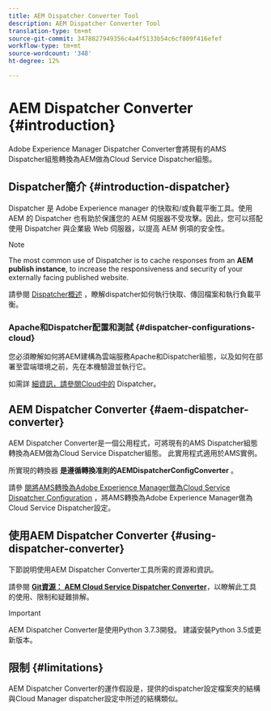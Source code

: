 ```yaml
---
title: AEM Dispatcher Converter Tool
description: AEM Dispatcher Converter Tool
translation-type: tm+mt
source-git-commit: 3478827949356c4a4f5133b54c6cf809f416efef
workflow-type: tm+mt
source-wordcount: '348'
ht-degree: 12%

---
```



# AEM Dispatcher Converter {#introduction}

Adobe Experience Manager Dispatcher Converter會將現有的AMS Dispatcher組態轉換為AEM做為Cloud Service Dispatcher組態。

## Dispatcher簡介 {#introduction-dispatcher}

Dispatcher 是 Adobe Experience manager 的快取和/或負載平衡工具。使用 AEM 的 Dispatcher 也有助於保護您的 AEM 伺服器不受攻擊。因此，您可以搭配使用 Dispatcher 與企業級 Web 伺服器，以提高 AEM 例項的安全性。

>[!NOTE]
>The most common use of Dispatcher is to cache responses from an **AEM publish instance**, to increase the responsiveness and security of your externally facing published website.

請參閱 [Dispatcher概述](https://docs.adobe.com/content/help/en/experience-manager-dispatcher/using/dispatcher.html) ，瞭解dispatcher如何執行快取、傳回檔案和執行負載平衡。

### Apache和Dispatcher配置和測試 {#dispatcher-configurations-cloud}

您必須瞭解如何將AEM建構為雲端服務Apache和Dispatcher組態，以及如何在部署至雲端環境之前，先在本機驗證並執行它。

如需詳 [細資訊，請參閱Cloud中的](https://docs.adobe.com/content/help/en/experience-manager-cloud-service/implementing/dispatcher/overview.html) Dispatcher。

## AEM Dispatcher Converter {#aem-dispatcher-converter}

AEM Dispatcher Converter是一個公用程式，可將現有的AMS Dispatcher組態轉換為AEM做為Cloud Service Dispatcher組態。 此實用程式適用於AMS實例。

所實現的轉換器 **是遵循轉換准則的AEMDispatcherConfigConverter** 。

請參 [閱將AMS轉換為Adobe Experience Manager做為Cloud Service Dispatcher Configuration](https://docs.adobe.com/content/help/en/experience-manager-cloud-service/implementing/dispatcher/overview.html#how-to-convert-an-ams-to-an-aem-as-a-cloud-service-dispatcher-configuration) ，將AMS轉換為Adobe Experience Manager做為Cloud Service Dispatcher設定。

## 使用AEM Dispatcher Converter {#using-dispatcher-converter}

下節說明使用AEM Dispatcher Converter工具所需的資源和資訊。

請參閱 **[Git資源： AEM Cloud Service Dispatcher Converter](https://github.com/adobe/aem-cloud-service-dispatcher-converter)**，以瞭解此工具的使用、限制和疑難排解。

>[!IMPORTANT]
>AEM Dispatcher Converter是使用Python 3.7.3開發。 建議安裝Python 3.5或更新版本。

## 限制 {#limitations}

AEM Dispatcher Converter的運作假設是，提供的dispatcher設定檔案夾的結構與Cloud Manager dispatcher設定中所述的結構類似。


